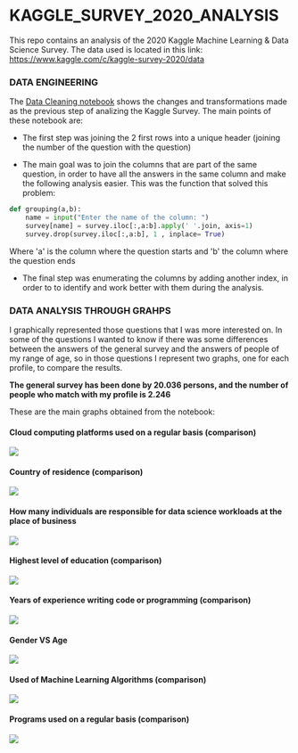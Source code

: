 # KAGGLE_SURVEY_2020_ANALYSIS
This repo contains an analysis of the 2020 Kaggle Machine Learning &amp; Data Science Survey. The data used is located in this link: https://www.kaggle.com/c/kaggle-survey-2020/data 


### DATA ENGINEERING
The [Data Cleaning notebook](https://github.com/rfisla/KAGGLE_SURVEY_2020_ANALYSIS/blob/main/DATA_CLEANING.ipynb) shows the changes and transformations made as the previous step of analizing the Kaggle Survey. The main points of these notebook are:

- The first step was joining the 2 first rows into a unique header (joining the number of the question with the question)

- The main goal was to join the columns that are part of the same question, in order to have all the answers in the same column and make the following analysis easier.
This was the function that solved this problem:

```python
def grouping(a,b):
    name = input("Enter the name of the column: ")
    survey[name] = survey.iloc[:,a:b].apply(' '.join, axis=1)
    survey.drop(survey.iloc[:,a:b], 1 , inplace= True)
```
Where 'a' is the column where the question starts and 'b' the column where the question ends

- The final step was enumerating the columns by adding another index, in order to to identify and work better with them during the analysis.

### DATA ANALYSIS THROUGH GRAHPS

I graphically represented those questions that I was more interested on. In some of the questions I wanted to know if there was some differences between the answers of the general survey and the answers of people of my range of age, so in those questions I represent two graphs, one for each profile, to compare the results.

**The general survey has been done by 20.036 persons, and the number of people who match with my profile is 2.246**

These are the main graphs obtained from the notebook:

#### Cloud computing platforms used on a regular basis (comparison)
<img src="Graphs/CCPlatformsGraph.jpg">

#### Country of residence (comparison)
<img src="Graphs/CountryOfResidenceGrapg.jpg">

#### How many individuals are responsible for data science workloads at the place of business
<img src="Graphs/DSWorkloadsGraph.jpg">

#### Highest level of education (comparison)
<img src="Graphs/EducationGraph.jpg">

#### Years of experience writing code or programming (comparison)
<img src="Graphs/ExperienceProgrammingGraph.jpg">

#### Gender VS Age

<img src="Graphs/GendervsAgeChart.jpg">

#### Used of Machine Learning Algorithms (comparison)

<img src="Graphs/MLAlgorithmsGraph.jpg">

#### Programs used on a regular basis (comparison)
<img src="Graphs/ProgramsUsedGraph.jpg">
